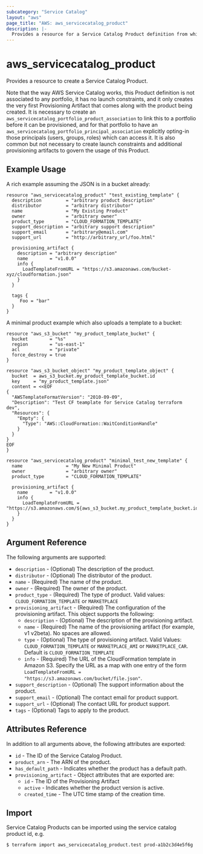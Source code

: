 ```yaml
---
subcategory: "Service Catalog"
layout: "aws"
page_title: "AWS: aws_servicecatalog_product"
description: |-
  Provides a resource for a Service Catalog Product definition from which instances can be provisioned.
---
```


# aws_servicecatalog_product

Provides a resource to create a Service Catalog Product.

Note that the way AWS Service Catalog works,
this Product definition is not associated to any portfolio, 
it has no launch constraints,
and it only creates the very first Provisioning Artifact that comes along with the product being created.
It is necessary to create an `aws_servicecatalog_portfolio_product_association` 
to link this to a portfolio before it can be provisioned,
and for that portfolio to have an `aws_servicecatalog_portfolio_principal_association` explicitly 
opting-in those principals (users, groups, roles) which can access it.
It is also common but not necessary to create launch constraints and additional provisioning artifacts
to govern the usage of this Product. 

## Example Usage

A rich example assuming the JSON is in a bucket already:

```hcl
resource "aws_servicecatalog_product" "test_existing_template" {
  description         = "arbitrary product description"
  distributor         = "arbitrary distributor"
  name                = "My Existing Product"
  owner               = "arbitrary owner"
  product_type        = "CLOUD_FORMATION_TEMPLATE"
  support_description = "arbitrary support description"
  support_email       = "arbitrary@email.com"
  support_url         = "http://arbitrary_url/foo.html"

  provisioning_artifact {
    description = "arbitrary description"
    name        = "v1.0.0"
    info {
      LoadTemplateFromURL = "https://s3.amazonaws.com/bucket-xyz/cloudformation.json"
    }
  }

  tags {
     Foo = "bar"
  }
}
```

A minimal product example which also uploads a template to a bucket:

```hcl
resource "aws_s3_bucket" "my_product_template_bucket" {
  bucket        = "%s"
  region        = "us-east-1"
  acl           = "private"
  force_destroy = true
}

resource "aws_s3_bucket_object" "my_product_template_object" {
  bucket  = aws_s3_bucket.my_product_template_bucket.id
  key     = "my_product_template.json"
  content = <<EOF
{
  "AWSTemplateFormatVersion": "2010-09-09",
  "Description": "Test CF teamplate for Service Catalog terraform dev",
  "Resources": {
    "Empty": {
      "Type": "AWS::CloudFormation::WaitConditionHandle"
    }
  }
}
EOF
}

resource "aws_servicecatalog_product" "minimal_test_new_template" {
  name                = "My New Minimal Product"
  owner               = "arbitrary owner"
  product_type        = "CLOUD_FORMATION_TEMPLATE"

  provisioning_artifact {
    name        = "v1.0.0"
    info {
      LoadTemplateFromURL = "https://s3.amazonaws.com/${aws_s3_bucket.my_product_template_bucket.id}/${aws_s3_bucket_object.my_product_template_object.key}"
    }
  }
}
```

## Argument Reference

The following arguments are supported:

* `description` - (Optional) The description of the product.
* `distributor` - (Optional) The distributor of the product.
* `name` - (Required) The name of the product.
* `owner` - (Required) The owner of the product.
* `product_type` - (Required) The type of product. Valid values: `CLOUD_FORMATION_TEMPLATE` or `MARKETPLACE`
* `provisioning_artifact` - (Required) The configuration of the provisioning artifact. This object supports the following:
  * `description` - (Optional) The description of the provisioning artifact.
  * `name` - (Required) The name of the provisioning artifact (for example, v1 v2beta). No spaces are allowed.
  * `type` - (Optional) The type of provisioning artifact. Valid Values: `CLOUD_FORMATION_TEMPLATE` or `MARKETPLACE_AMI` or `MARKETPLACE_CAR`. Default is `CLOUD_FORMATION_TEMPLATE`
  * `info` - (Required) The URL of the CloudFormation template in Amazon S3. Specify the URL as a map with one entry of the form `LoadTemplateFromURL = "https://s3.amazonaws.com/bucket/file.json"`. 
* `support_description` - (Optional) The support information about the product.
* `support_email` - (Optional) The contact email for product support.
* `support_url` - (Optional) The contact URL for product support.
* `tags` - (Optional) Tags to apply to the product.

## Attributes Reference

In addition to all arguments above, the following attributes are exported:

* `id` - The ID of the Service Catalog Product.
* `product_arn` - The ARN of the product.
* `has_default_path` - Indicates whether the product has a default path.
* `provisioning_artifact` - Object attributes that are exported are:
  * `id` - The ID of the Provisioning Artifact
  * `active` - Indicates whether the product version is active.
  * `created_time` - The UTC time stamp of the creation time.

## Import

Service Catalog Products can be imported using the service catalog product id, e.g.

```
$ terraform import aws_servicecatalog_product.test prod-a1b2c3d4e5f6g
```
